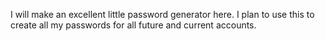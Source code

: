 I will make an excellent little password generator here. I plan to use this to create all my passwords for all future and current accounts.
